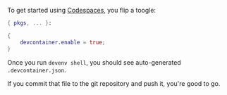 To get started using [Codespaces](https://github.com/features/codespaces),
you flip a toogle:


```nix title="devenv.nix"
{ pkgs, ... }:

{
    devcontainer.enable = true;
}
```

Once you run ``devenv shell``, you should see auto-generated `.devcontainer.json`.


If you commit that file to the git repository and push it, you're good to go.